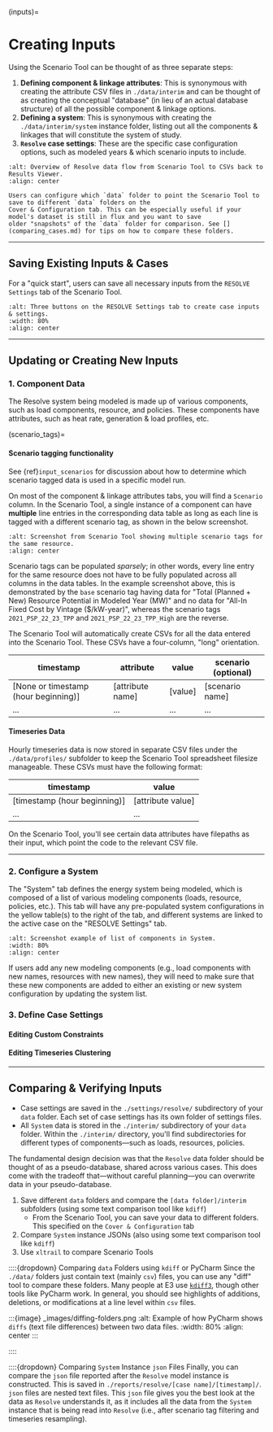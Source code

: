 (inputs)=
# Creating Inputs
Using the Scenario Tool can be thought of as three separate steps:

1. **Defining component & linkage attributes**: This is synonymous with creating the attribute CSV files in `./data/interim` and 
can be thought of as creating the conceptual "database" (in lieu of an actual database structure) of all the possible component & linkage options. 
2. **Defining a system**: This is synonymous with creating the `./data/interim/system` instance folder, listing out all the 
components & linkages that will constitute the system of study.
3. **`Resolve` case settings**: These are the specific case configuration options, such as modeled years & which scenario inputs to include.

```{image} _images/resolve-data-flow.png
:alt: Overview of Resolve data flow from Scenario Tool to CSVs back to Results Viewer. 
:align: center
```

```{hint}
Users can configure which `data` folder to point the Scenario Tool to save to different `data` folders on the 
Cover & Configuration tab. This can be especially useful if your model's dataset is still in flux and you want to save 
older "snapshots" of the `data` folder for comparison. See [](comparing_cases.md) for tips on how to compare these folders.
```
---

## Saving Existing Inputs & Cases

For a "quick start", users can save all necessary inputs from the `RESOLVE Settings` tab of the Scenario Tool.

```{image} _images/scenario-tool-settings.png
:alt: Three buttons on the RESOLVE Settings tab to create case inputs & settings.
:width: 80%
:align: center
```

---

## Updating or Creating New Inputs

### 1. Component Data

The Resolve system being modeled is made up of various components, such as load components, resource, and policies. 
These components have attributes, such as heat rate, generation & load profiles, etc.

(scenario_tags)=
#### Scenario tagging functionality

See {ref}`input_scenarios` for discussion about how to determine which scenario tagged data is used in a specific model run. 

On most of the component & linkage attributes tabs, you will find a `Scenario` column. In the Scenario Tool, a single instance of 
a component can have **multiple** line entries in the corresponding data table as long as each line is tagged with a different scenario 
tag, as shown in the below screenshot. 

```{image} _images/resource-scenario-tags.png
:alt: Screenshot from Scenario Tool showing multiple scenario tags for the same resource.
:align: center
```

Scenario tags can be populated *sparsely*; in other words, every line entry for the same resource does not have to be fully populated 
across all columns in the data tables. In the example screenshot above, this is demonstrated by the `base` scenario tag having 
data for "Total (Planned + New) Resource Potential in Modeled Year (MW)" and no data for "All-In Fixed Cost by Vintage ($/kW-year)", 
whereas the scenario tags `2021_PSP_22_23_TPP` and `2021_PSP_22_23_TPP_High` are the reverse. 

The Scenario Tool will automatically create CSVs for all the data entered into the Scenario Tool. These CSVs have a 
four-column, "long" orientation.

| timestamp                            | attribute        | value   | scenario (optional) |
|--------------------------------------|------------------|---------|---------------------|
| [None or timestamp (hour beginning)] | [attribute name] | [value] | [scenario name]     |
| ...                                  | ...              | ...     | ...                 |


#### Timeseries Data

Hourly timeseries data is now stored in separate CSV files under the `./data/profiles/` subfolder to keep the Scenario 
Tool spreadsheet filesize manageable. These CSVs must have the following format:

| timestamp                    | value             |
|------------------------------|-------------------|
| [timestamp (hour beginning)] | [attribute value] |
| ...                          | ...               |

On the Scenario Tool, you'll see certain data attributes have filepaths as their
input, which point the code to the relevant CSV file.

---

### 2. Configure a System

The "System" tab defines the energy system being modeled, which is composed of a list of various modeling components
(loads, resource, policies, etc.). This tab will have any pre-populated system configurations in the yellow table(s) 
to the right of the tab, and different systems are linked to the active case on the "RESOLVE Settings" tab.

```{image} _images/scenario-tool-system.png
:alt: Screenshot example of list of components in System. 
:width: 80%
:align: center
```

If users add any new modeling components (e.g., load components with new names, resources with new names), they will 
need to make sure that these new components are added to either an existing or new system configuration by updating 
the system list.

### 3. Define Case Settings

#### Editing Custom Constraints

#### Editing Timeseries Clustering


---

## Comparing & Verifying Inputs

- Case settings are saved in the `./settings/resolve/` subdirectory of your `data` folder. Each set of case settings has 
  its own folder of settings files.
- All `System` data is stored in the `./interim/` subdirectory of your `data` folder. Within the `./interim/` directory, 
  you'll find subdirectories for different types of components––such as loads, resources, policies.

The fundamental design decision was that the `Resolve` data folder should be thought of as a pseudo-database, 
shared across various cases. This does come with the tradeoff that—without careful planning—you can overwrite data in your pseudo-database. 

1. Save different `data` folders and compare the `[data folder]/interim` subfolders (using some text comparison tool like `kdiff`)
   - From the Scenario Tool, you can save your data to different folders. This specified on the `Cover & Configuration` tab
2. Compare `System` instance JSONs (also using some text comparison tool like `kdiff`)
3. Use `xltrail` to compare Scenario Tools

::::{dropdown} Comparing `data` Folders using `kdiff` or PyCharm
Since the `./data/` folders just contain text (mainly `csv`) files, you can use any "diff" tool to compare these folders. 
Many people at E3 use [`kdiff3`](https://download.kde.org/stable/kdiff3/?C=M;O=D), though other tools like PyCharm work. 
In general, you should see highlights of additions, deletions, or modifications at a line level within `csv` files.

:::{image} _images/diffing-folders.png
:alt: Example of how PyCharm shows `diffs` (text file differences) between two data files. 
:width: 80%
:align: center
:::

::::

::::{dropdown} Comparing `System` Instance `json` Files
Finally, you can compare the `json` file reported after the `Resolve` model instance is constructed. This is saved in 
`./reports/resolve/[case name]/[timestamp]/`. `json` files are nested text files. This `json` file gives you the best 
look at the data as `Resolve` understands it, as it includes all the data from the `System` instance that is being 
read into `Resolve` (i.e., after scenario tag filtering and timeseries resampling).